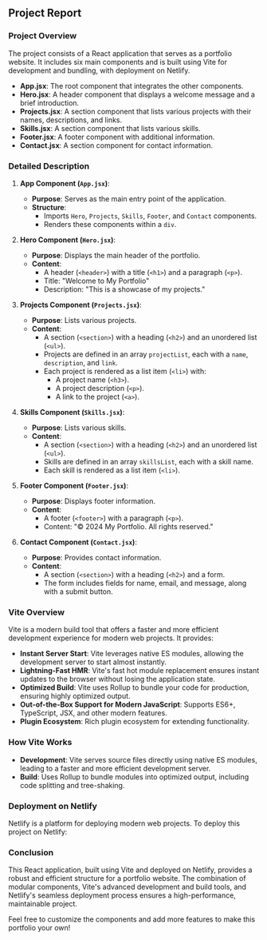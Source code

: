 ## Project Report

### Project Overview

The project consists of a React application that serves as a portfolio website. It includes six main components and is built using Vite for development and bundling, with deployment on Netlify.

- **App.jsx**: The root component that integrates the other components.
- **Hero.jsx**: A header component that displays a welcome message and a brief introduction.
- **Projects.jsx**: A section component that lists various projects with their names, descriptions, and links.
- **Skills.jsx**: A section component that lists various skills.
- **Footer.jsx**: A footer component with additional information.
- **Contact.jsx**: A section component for contact information.

### Detailed Description

1. **App Component (`App.jsx`)**:
   - **Purpose**: Serves as the main entry point of the application.
   - **Structure**:
     - Imports `Hero`, `Projects`, `Skills`, `Footer`, and `Contact` components.
     - Renders these components within a `div`.

2. **Hero Component (`Hero.jsx`)**:
   - **Purpose**: Displays the main header of the portfolio.
   - **Content**:
     - A header (`<header>`) with a title (`<h1>`) and a paragraph (`<p>`).
     - Title: "Welcome to My Portfolio"
     - Description: "This is a showcase of my projects."

3. **Projects Component (`Projects.jsx`)**:
   - **Purpose**: Lists various projects.
   - **Content**:
     - A section (`<section>`) with a heading (`<h2>`) and an unordered list (`<ul>`).
     - Projects are defined in an array `projectList`, each with a `name`, `description`, and `link`.
     - Each project is rendered as a list item (`<li>`) with:
       - A project name (`<h3>`).
       - A project description (`<p>`).
       - A link to the project (`<a>`).

4. **Skills Component (`Skills.jsx`)**:
   - **Purpose**: Lists various skills.
   - **Content**:
     - A section (`<section>`) with a heading (`<h2>`) and an unordered list (`<ul>`).
     - Skills are defined in an array `skillsList`, each with a skill name.
     - Each skill is rendered as a list item (`<li>`).

5. **Footer Component (`Footer.jsx`)**:
   - **Purpose**: Displays footer information.
   - **Content**:
     - A footer (`<footer>`) with a paragraph (`<p>`).
     - Content: "© 2024 My Portfolio. All rights reserved."

6. **Contact Component (`Contact.jsx`)**:
   - **Purpose**: Provides contact information.
   - **Content**:
     - A section (`<section>`) with a heading (`<h2>`) and a form.
     - The form includes fields for name, email, and message, along with a submit button.

### Vite Overview

Vite is a modern build tool that offers a faster and more efficient development experience for modern web projects. It provides:

- **Instant Server Start**: Vite leverages native ES modules, allowing the development server to start almost instantly.
- **Lightning-Fast HMR**: Vite's fast hot module replacement ensures instant updates to the browser without losing the application state.
- **Optimized Build**: Vite uses Rollup to bundle your code for production, ensuring highly optimized output.
- **Out-of-the-Box Support for Modern JavaScript**: Supports ES6+, TypeScript, JSX, and other modern features.
- **Plugin Ecosystem**: Rich plugin ecosystem for extending functionality.

### How Vite Works

- **Development**: Vite serves source files directly using native ES modules, leading to a faster and more efficient development server.
- **Build**: Uses Rollup to bundle modules into optimized output, including code splitting and tree-shaking.


### Deployment on Netlify

Netlify is a platform for deploying modern web projects. To deploy this project on Netlify:

### Conclusion

This React application, built using Vite and deployed on Netlify, provides a robust and efficient structure for a portfolio website. The combination of modular components, Vite's advanced development and build tools, and Netlify's seamless deployment process ensures a high-performance, maintainable project.

Feel free to customize the components and add more features to make this portfolio your own!
